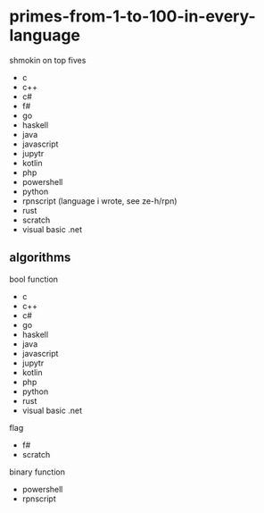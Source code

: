 # primes-from-1-to-100-in-every-language
shmokin on top fives
- c
- c++
- c#
- f#
- go
- haskell
- java
- javascript
- jupytr
- kotlin
- php
- powershell
- python
- rpnscript (language i wrote, see ze-h/rpn)
- rust
- scratch
- visual basic .net

## algorithms
bool function
- c
- c++
- c#
- go
- haskell
- java
- javascript
- jupytr
- kotlin
- php
- python
- rust
- visual basic .net

flag
- f#
- scratch

binary function
- powershell
- rpnscript